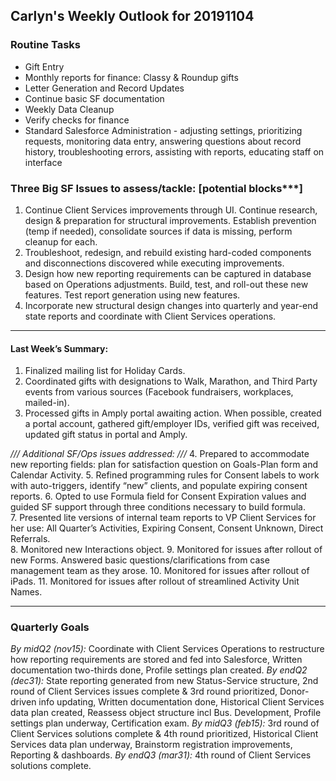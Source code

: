 ## Carlyn's Weekly Outlook for 20191104
### Routine Tasks
* Gift Entry
* Monthly reports for finance: Classy & Roundup gifts
* Letter Generation and Record Updates
* Continue basic SF documentation
* Weekly Data Cleanup
* Verify checks for finance
* Standard Salesforce Administration - adjusting settings, prioritizing requests, monitoring data entry, answering questions about record history, troubleshooting errors, assisting with reports, educating staff on interface

### Three Big SF Issues to assess/tackle: [potential blocks***]
1. Continue Client Services improvements through UI.  Continue research, design & preparation for structural improvements.  Establish prevention (temp if needed), consolidate sources if data is missing, perform cleanup for each.
2. Troubleshoot, redesign, and rebuild existing hard-coded components and disconnections discovered while executing improvements.
3. Design how new reporting requirements can be captured in database based on Operations adjustments.  Build, test, and roll-out these new features.  Test report generation using new features.
4. Incorporate new structural design changes into quarterly and year-end state reports and coordinate with Client Services operations.

- - - -
#### Last Week’s Summary:
1. Finalized mailing list for Holiday Cards.  
2. Coordinated gifts with designations to Walk, Marathon, and Third Party events from various sources (Facebook fundraisers, workplaces, mailed-in). 
3. Processed gifts in Amply portal awaiting action.  When possible, created a portal account, gathered gift/employer IDs, verified gift was received, updated gift status in portal and Amply.

*/// Additional SF/Ops issues addressed: ///*
4. Prepared to accommodate new reporting fields: plan for satisfaction question on Goals-Plan form and Calendar Activity. 
5. Refined programming rules for Consent labels to work with auto-triggers, identify “new” clients, and populate expiring consent reports.
6. Opted to use Formula field for Consent Expiration values and guided SF support through three conditions necessary to build formula.  
7. Presented lite versions of internal team reports to VP Client Services for her use:  All Quarter’s Activities, Expiring Consent, Consent Unknown, Direct Referrals.  
8. Monitored new Interactions object.
9. Monitored for issues after rollout of new Forms.  Answered basic questions/clarifications from case management team as they arose.
10. Monitored for issues after rollout of iPads. 
11. Monitored for issues after rollout of streamlined Activity Unit Names.

- - - -
### Quarterly Goals
*By midQ2 (nov15):* Coordinate with Client Services Operations to restructure how reporting requirements are stored and fed into Salesforce, Written documentation two-thirds done, Profile settings plan created.
*By endQ2 (dec31):* State reporting generated from new Status-Service structure, 2nd round of Client Services issues complete & 3rd round prioritized, Donor-driven info updating, Written documentation done, Historical Client Services data plan created, Reassess object structure incl Bus. Development, Profile settings plan underway, Certification exam.
*By midQ3 (feb15):* 3rd round of Client Services solutions complete & 4th round prioritized, Historical Client Services data plan underway, Brainstorm registration improvements, Reporting & dashboards.
*By endQ3 (mar31):* 4th round of Client Services solutions complete.